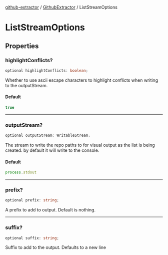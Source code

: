 [github-extractor](../../index.md) / [GithubExtractor](../index.md) / ListStreamOptions

# ListStreamOptions

## Properties

### highlightConflicts?

```ts
optional highlightConflicts: boolean;
```

Whether to use ascii escape characters to highlight conflicts when writing to the
 outputStream.

#### Default

```ts
true
```

***

### outputStream?

```ts
optional outputStream: WritableStream;
```

The stream to write the repo paths to for visual output as the list is being created.
 by default it will write to the console.

#### Default

```ts
process.stdout
```

***

### prefix?

```ts
optional prefix: string;
```

A prefix to add to output. Default is nothing.

***

### suffix?

```ts
optional suffix: string;
```

Suffix to add to the output. Defaults to a new line
